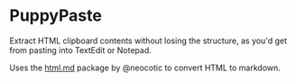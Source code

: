 # PuppyPaste

Extract HTML clipboard contents without losing the structure, as you'd get from pasting into TextEdit or Notepad.

Uses the <a href="https://github.com/neocotic/html.md">html.md</a> package by @neocotic to convert HTML to markdown.

